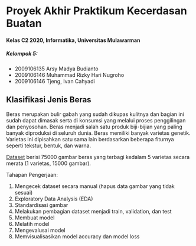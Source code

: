 # Proyek Akhir Praktikum Kecerdasan Buatan
#### Kelas C2 2020, Informatika, Universitas Mulawarman
 
##### Kelompok 5:
- 2009106135 Arsy Madya Budianto
- 2009106146 Muhammad Rizky Hari Nugroho
- 2009106146 Tjeng, Ivan Cahyadi
 
## **Klasifikasi Jenis Beras**
 
Beras merupakan bulir gabah yang sudah dikupas kulitnya dan bagian ini sudah dapat dimasak serta di konsumsi yang melalui proses penggilingan dan penyosohan. Beras menjadi salah satu produk biji-bijian yang paling banyak diproduksi di seluruh dunia. Beras memiliki banyak varietas genetik. Varietas ini dipisahkan satu sama lain berdasarkan beberapa fiturnya seperti tekstur, bentuk, dan warna.
 
 [Dataset](https://www.kaggle.com/datasets/muratkokludataset/rice-image-dataset) berisi 75000 gambar beras yang terbagi kedalam 5 varietas secara merata (1 varietas, 15000 gambar).
 
Tahapan Pengerjaan:
1. Mengecek dataset secara manual (hapus data gambar yang tidak sesuai)
2. Exploratory Data Analysis (EDA)
3. Standardisasi gambar
4. Melakukan pembagian dataset menjadi train, validation, dan test
5. Membuat model
6. Melatih model
7. Mengevalusai model
8. Memvisualisasikan model accuracy dan model loss
